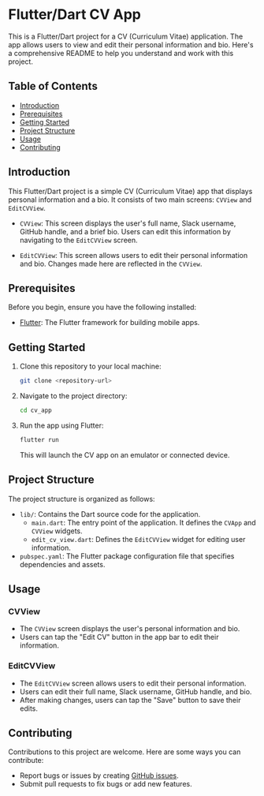 # Flutter/Dart CV App

This is a Flutter/Dart project for a CV (Curriculum Vitae) application. The app allows users to view and edit their personal information and bio. Here's a comprehensive README to help you understand and work with this project.

## Table of Contents

- [Introduction](#introduction)
- [Prerequisites](#prerequisites)
- [Getting Started](#getting-started)
- [Project Structure](#project-structure)
- [Usage](#usage)
- [Contributing](#contributing)


## Introduction

This Flutter/Dart project is a simple CV (Curriculum Vitae) app that displays personal information and a bio. It consists of two main screens: `CVView` and `EditCVView`.

- `CVView`: This screen displays the user's full name, Slack username, GitHub handle, and a brief bio. Users can edit this information by navigating to the `EditCVView` screen.

- `EditCVView`: This screen allows users to edit their personal information and bio. Changes made here are reflected in the `CVView`.

## Prerequisites

Before you begin, ensure you have the following installed:

- [Flutter](https://flutter.dev/docs/get-started/install): The Flutter framework for building mobile apps.

## Getting Started

1. Clone this repository to your local machine:

   ```bash
   git clone <repository-url>
   ```

2. Navigate to the project directory:

   ```bash
   cd cv_app
   ```

3. Run the app using Flutter:

   ```bash
   flutter run
   ```

   This will launch the CV app on an emulator or connected device.

## Project Structure

The project structure is organized as follows:

- `lib/`: Contains the Dart source code for the application.
  - `main.dart`: The entry point of the application. It defines the `CVApp` and `CVView` widgets.
  - `edit_cv_view.dart`: Defines the `EditCVView` widget for editing user information.
- `pubspec.yaml`: The Flutter package configuration file that specifies dependencies and assets.

## Usage

### CVView

- The `CVView` screen displays the user's personal information and bio.
- Users can tap the "Edit CV" button in the app bar to edit their information.

### EditCVView

- The `EditCVView` screen allows users to edit their personal information.
- Users can edit their full name, Slack username, GitHub handle, and bio.
- After making changes, users can tap the "Save" button to save their edits.

## Contributing

Contributions to this project are welcome. Here are some ways you can contribute:

- Report bugs or issues by creating [GitHub issues](https://github.com/viewpossibilities/cv_app/issues).
- Submit pull requests to fix bugs or add new features.
